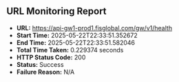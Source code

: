 ## URL Monitoring Report

- **URL:** https://api-gw1-prod1.fisglobal.com/gw/v1/health
- **Start Time:** 2025-05-22T22:33:51.352672
- **End Time:** 2025-05-22T22:33:51.582046
- **Total Time Taken:** 0.229374 seconds
- **HTTP Status Code:** 200
- **Status:** Success
- **Failure Reason:** N/A
